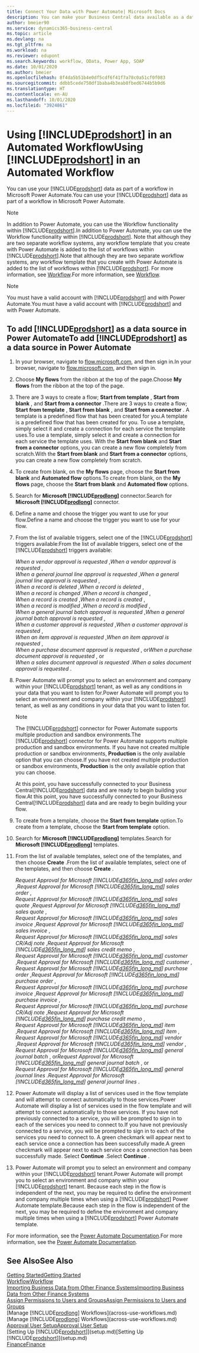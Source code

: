 ```yaml
---
title: Connect Your Data with Power Automate| Microsoft Docs
description: You can make your Business Central data available as a data source and specify an OData URL of your web services to build an automated workflow.
author: bmeier90
ms.service: dynamics365-business-central
ms.topic: article
ms.devlang: na
ms.tgt_pltfrm: na
ms.workload: na
ms.reviewer: edupont
ms.search.keywords: workflow, OData, Power App, SOAP
ms.date: 10/01/2020
ms.author: bmeier
ms.openlocfilehash: 8f4da5b51b4e0df5cdf6f41f7a78c0a51cf0f083
ms.sourcegitcommit: ddbb5cede750df1baba4b3eab8fbed6744b5b9d6
ms.translationtype: HT
ms.contentlocale: en-AU
ms.lasthandoff: 10/01/2020
ms.locfileid: "3924861"
---
```

# <a name="using-prodshort-in-an-automated-workflow"></a><span data-ttu-id="ed9a3-103">Using [!INCLUDE[prodshort](includes/prodshort.md)] in an Automated Workflow</span><span class="sxs-lookup"><span data-stu-id="ed9a3-103">Using [!INCLUDE[prodshort](includes/prodshort.md)] in an Automated Workflow</span></span>

<span data-ttu-id="ed9a3-104">You can use your [!INCLUDE[prodshort](includes/prodshort.md)] data as part of a workflow in Microsoft Power Automate.</span><span class="sxs-lookup"><span data-stu-id="ed9a3-104">You can use your [!INCLUDE[prodshort](includes/prodshort.md)] data as part of a workflow in Microsoft Power Automate.</span></span>

> [!NOTE]
> <span data-ttu-id="ed9a3-105">In addition to Power Automate, you can use the Workflow functionality within [!INCLUDE[prodshort](includes/prodshort.md)].</span><span class="sxs-lookup"><span data-stu-id="ed9a3-105">In addition to Power Automate, you can use the Workflow functionality within [!INCLUDE[prodshort](includes/prodshort.md)].</span></span> <span data-ttu-id="ed9a3-106">Note that although they are two separate workflow systems, any workflow template that you create with Power Automate is added to the list of workflows  within [!INCLUDE[prodshort](includes/prodshort.md)].</span><span class="sxs-lookup"><span data-stu-id="ed9a3-106">Note that although they are two separate workflow systems, any workflow template that you create with Power Automate is added to the list of workflows  within [!INCLUDE[prodshort](includes/prodshort.md)].</span></span> <span data-ttu-id="ed9a3-107">For more information, see [Workflow](across-workflow.md).</span><span class="sxs-lookup"><span data-stu-id="ed9a3-107">For more information, see [Workflow](across-workflow.md).</span></span>  

> [!NOTE]  
> <span data-ttu-id="ed9a3-108">You must have a valid account with [!INCLUDE[prodshort](includes/prodshort.md)] and with Power Automate.</span><span class="sxs-lookup"><span data-stu-id="ed9a3-108">You must have a valid account with [!INCLUDE[prodshort](includes/prodshort.md)] and with Power Automate.</span></span>  

## <a name="to-add-prodshort-as-a-data-source-in-power-automate"></a><span data-ttu-id="ed9a3-109">To add [!INCLUDE[prodshort](includes/prodshort.md)] as a data source in Power Automate</span><span class="sxs-lookup"><span data-stu-id="ed9a3-109">To add [!INCLUDE[prodshort](includes/prodshort.md)] as a data source in Power Automate</span></span>

1. <span data-ttu-id="ed9a3-110">In your browser, navigate to [flow.microsoft.com](https://flow.microsoft.com), and then sign in.</span><span class="sxs-lookup"><span data-stu-id="ed9a3-110">In your browser, navigate to [flow.microsoft.com](https://flow.microsoft.com), and then sign in.</span></span>
2. <span data-ttu-id="ed9a3-111">Choose **My flows** from the ribbon at the top of the page.</span><span class="sxs-lookup"><span data-stu-id="ed9a3-111">Choose **My flows** from the ribbon at the top of the page.</span></span>
3. <span data-ttu-id="ed9a3-112">There are 3 ways to create a flow; **Start from template** , **Start from blank** , and **Start from a connector** .</span><span class="sxs-lookup"><span data-stu-id="ed9a3-112">There are 3 ways to create a flow; **Start from template** , **Start from blank** , and **Start from a connector** .</span></span> <span data-ttu-id="ed9a3-113">A template is a predefined flow that has been created for you.</span><span class="sxs-lookup"><span data-stu-id="ed9a3-113">A template is a predefined flow that has been created for you.</span></span> <span data-ttu-id="ed9a3-114">To use a template, simply select it and create a connection for each service the template uses.</span><span class="sxs-lookup"><span data-stu-id="ed9a3-114">To use a template, simply select it and create a connection for each service the template uses.</span></span> <span data-ttu-id="ed9a3-115">With the **Start from blank** and **Start from a connector** options, you can create a new flow completely from scratch.</span><span class="sxs-lookup"><span data-stu-id="ed9a3-115">With the **Start from blank** and **Start from a connector** options, you can create a new flow completely from scratch.</span></span>
4. <span data-ttu-id="ed9a3-116">To create from blank, on the **My flows** page, choose the **Start from blank** and **Automated flow** options.</span><span class="sxs-lookup"><span data-stu-id="ed9a3-116">To create from blank, on the **My flows** page, choose the **Start from blank** and **Automated flow** options.</span></span>
5. <span data-ttu-id="ed9a3-117">Search for **Microsoft [!INCLUDE[prodlong](includes/prodlong.md)]** connector.</span><span class="sxs-lookup"><span data-stu-id="ed9a3-117">Search for **Microsoft [!INCLUDE[prodlong](includes/prodlong.md)]** connector.</span></span>
6. <span data-ttu-id="ed9a3-118">Define a name and choose the trigger you want to use for your flow.</span><span class="sxs-lookup"><span data-stu-id="ed9a3-118">Define a name and choose the trigger you want to use for your flow.</span></span>
7. <span data-ttu-id="ed9a3-119">From the list of available triggers, select one of the [!INCLUDE[prodshort](includes/prodshort.md)] triggers available:</span><span class="sxs-lookup"><span data-stu-id="ed9a3-119">From the list of available triggers, select one of the [!INCLUDE[prodshort](includes/prodshort.md)] triggers available:</span></span>  

    <span data-ttu-id="ed9a3-120">*When a vendor approval is requested* ,</span><span class="sxs-lookup"><span data-stu-id="ed9a3-120">*When a vendor approval is requested* ,</span></span>  
    <span data-ttu-id="ed9a3-121">*When a general journal line approval is requested* ,</span><span class="sxs-lookup"><span data-stu-id="ed9a3-121">*When a general journal line approval is requested* ,</span></span>  
    <span data-ttu-id="ed9a3-122">*When a record is deleted* ,</span><span class="sxs-lookup"><span data-stu-id="ed9a3-122">*When a record is deleted* ,</span></span>  
    <span data-ttu-id="ed9a3-123">*When a record is changed* ,</span><span class="sxs-lookup"><span data-stu-id="ed9a3-123">*When a record is changed* ,</span></span>  
    <span data-ttu-id="ed9a3-124">*When a record is created* ,</span><span class="sxs-lookup"><span data-stu-id="ed9a3-124">*When a record is created* ,</span></span>  
    <span data-ttu-id="ed9a3-125">*When a record is modified* ,</span><span class="sxs-lookup"><span data-stu-id="ed9a3-125">*When a record is modified* ,</span></span>  
    <span data-ttu-id="ed9a3-126">*When a general journal batch approval is requested* ,</span><span class="sxs-lookup"><span data-stu-id="ed9a3-126">*When a general journal batch approval is requested* ,</span></span>  
    <span data-ttu-id="ed9a3-127">*When a customer approval is requested* ,</span><span class="sxs-lookup"><span data-stu-id="ed9a3-127">*When a customer approval is requested* ,</span></span>  
    <span data-ttu-id="ed9a3-128">*When an item approval is requested* ,</span><span class="sxs-lookup"><span data-stu-id="ed9a3-128">*When an item approval is requested* ,</span></span>  
    <span data-ttu-id="ed9a3-129">*When a purchase document approval is requested* , or</span><span class="sxs-lookup"><span data-stu-id="ed9a3-129">*When a purchase document approval is requested* , or</span></span>  
    <span data-ttu-id="ed9a3-130">*When a sales document approval is requested* .</span><span class="sxs-lookup"><span data-stu-id="ed9a3-130">*When a sales document approval is requested* .</span></span>

8. <span data-ttu-id="ed9a3-131">Power Automate will prompt you to select an environment and company within your [!INCLUDE[prodshort](includes/prodshort.md)] tenant, as well as any conditions in your data that you want to listen for.</span><span class="sxs-lookup"><span data-stu-id="ed9a3-131">Power Automate will prompt you to select an environment and company within your [!INCLUDE[prodshort](includes/prodshort.md)] tenant, as well as any conditions in your data that you want to listen for.</span></span>

    > [!NOTE]
    > <span data-ttu-id="ed9a3-132">The [!INCLUDE[prodshort](includes/prodshort.md)] connector for Power Automate supports multiple production and sandbox environments.</span><span class="sxs-lookup"><span data-stu-id="ed9a3-132">The [!INCLUDE[prodshort](includes/prodshort.md)] connector for Power Automate supports multiple production and sandbox environments.</span></span> <span data-ttu-id="ed9a3-133">If you have not created multiple production or sandbox environments, **Production** is the only available option that you can choose.</span><span class="sxs-lookup"><span data-stu-id="ed9a3-133">If you have not created multiple production or sandbox environments, **Production** is the only available option that you can choose.</span></span>  

    <span data-ttu-id="ed9a3-134">At this point, you have successfully connected to your Business Central[!INCLUDE[prodshort](includes/prodshort.md)] data and are ready to begin building your flow.</span><span class="sxs-lookup"><span data-stu-id="ed9a3-134">At this point, you have successfully connected to your Business Central[!INCLUDE[prodshort](includes/prodshort.md)] data and are ready to begin building your flow.</span></span>

9. <span data-ttu-id="ed9a3-135">To create from a template, choose the **Start from template** option.</span><span class="sxs-lookup"><span data-stu-id="ed9a3-135">To create from a template, choose the **Start from template** option.</span></span>
10. <span data-ttu-id="ed9a3-136">Search for **Microsoft [!INCLUDE[prodlong](includes/prodlong.md)]** templates.</span><span class="sxs-lookup"><span data-stu-id="ed9a3-136">Search for **Microsoft [!INCLUDE[prodlong](includes/prodlong.md)]** templates.</span></span>
11. <span data-ttu-id="ed9a3-137">From the list of available templates, select one of the templates, and then choose **Create** .</span><span class="sxs-lookup"><span data-stu-id="ed9a3-137">From the list of available templates, select one of the templates, and then choose **Create** .</span></span>  

    <span data-ttu-id="ed9a3-138">*Request Approval for Microsoft [!INCLUDE[d365fin_long_md](includes/d365fin_long_md.md)] sales order* ,</span><span class="sxs-lookup"><span data-stu-id="ed9a3-138">*Request Approval for Microsoft [!INCLUDE[d365fin_long_md](includes/d365fin_long_md.md)] sales order* ,</span></span>  
    <span data-ttu-id="ed9a3-139">*Request Approval for Microsoft [!INCLUDE[d365fin_long_md](includes/d365fin_long_md.md)] sales quote* ,</span><span class="sxs-lookup"><span data-stu-id="ed9a3-139">*Request Approval for Microsoft [!INCLUDE[d365fin_long_md](includes/d365fin_long_md.md)] sales quote* ,</span></span>  
    <span data-ttu-id="ed9a3-140">*Request Approval for Microsoft [!INCLUDE[d365fin_long_md](includes/d365fin_long_md.md)] sales invoice* ,</span><span class="sxs-lookup"><span data-stu-id="ed9a3-140">*Request Approval for Microsoft [!INCLUDE[d365fin_long_md](includes/d365fin_long_md.md)] sales invoice* ,</span></span>  
    <span data-ttu-id="ed9a3-141">*Request Approval for Microsoft [!INCLUDE[d365fin_long_md](includes/d365fin_long_md.md)] sales CR/Adj note* ,</span><span class="sxs-lookup"><span data-stu-id="ed9a3-141">*Request Approval for Microsoft [!INCLUDE[d365fin_long_md](includes/d365fin_long_md.md)] sales credit memo* ,</span></span>  
    <span data-ttu-id="ed9a3-142">*Request Approval for Microsoft [!INCLUDE[d365fin_long_md](includes/d365fin_long_md.md)] customer* ,</span><span class="sxs-lookup"><span data-stu-id="ed9a3-142">*Request Approval for Microsoft [!INCLUDE[d365fin_long_md](includes/d365fin_long_md.md)] customer* ,</span></span>  
    <span data-ttu-id="ed9a3-143">*Request Approval for Microsoft [!INCLUDE[d365fin_long_md](includes/d365fin_long_md.md)] purchase order* ,</span><span class="sxs-lookup"><span data-stu-id="ed9a3-143">*Request Approval for Microsoft [!INCLUDE[d365fin_long_md](includes/d365fin_long_md.md)] purchase order* ,</span></span>  
    <span data-ttu-id="ed9a3-144">*Request Approval for Microsoft [!INCLUDE[d365fin_long_md](includes/d365fin_long_md.md)] purchase invoice* ,</span><span class="sxs-lookup"><span data-stu-id="ed9a3-144">*Request Approval for Microsoft [!INCLUDE[d365fin_long_md](includes/d365fin_long_md.md)] purchase invoice* ,</span></span>  
    <span data-ttu-id="ed9a3-145">*Request Approval for Microsoft [!INCLUDE[d365fin_long_md](includes/d365fin_long_md.md)] purchase CR/Adj note* ,</span><span class="sxs-lookup"><span data-stu-id="ed9a3-145">*Request Approval for Microsoft [!INCLUDE[d365fin_long_md](includes/d365fin_long_md.md)] purchase credit memo* ,</span></span>  
    <span data-ttu-id="ed9a3-146">*Request Approval for Microsoft [!INCLUDE[d365fin_long_md](includes/d365fin_long_md.md)] item* ,</span><span class="sxs-lookup"><span data-stu-id="ed9a3-146">*Request Approval for Microsoft [!INCLUDE[d365fin_long_md](includes/d365fin_long_md.md)] item* ,</span></span>  
    <span data-ttu-id="ed9a3-147">*Request Approval for Microsoft [!INCLUDE[d365fin_long_md](includes/d365fin_long_md.md)] vendor* ,</span><span class="sxs-lookup"><span data-stu-id="ed9a3-147">*Request Approval for Microsoft [!INCLUDE[d365fin_long_md](includes/d365fin_long_md.md)] vendor* ,</span></span>  
    <span data-ttu-id="ed9a3-148">*Request Approval for Microsoft [!INCLUDE[d365fin_long_md](includes/d365fin_long_md.md)] general journal batch* , or</span><span class="sxs-lookup"><span data-stu-id="ed9a3-148">*Request Approval for Microsoft [!INCLUDE[d365fin_long_md](includes/d365fin_long_md.md)] general journal batch* , or</span></span>    
    <span data-ttu-id="ed9a3-149">*Request Approval for Microsoft [!INCLUDE[d365fin_long_md](includes/d365fin_long_md.md)] general journal lines* .</span><span class="sxs-lookup"><span data-stu-id="ed9a3-149">*Request Approval for Microsoft [!INCLUDE[d365fin_long_md](includes/d365fin_long_md.md)] general journal lines* .</span></span>  
12. <span data-ttu-id="ed9a3-150">Power Automate will display a list of services used in the flow template and will attempt to connect automatically to those services.</span><span class="sxs-lookup"><span data-stu-id="ed9a3-150">Power Automate will display a list of services used in the flow template and will attempt to connect automatically to those services.</span></span> <span data-ttu-id="ed9a3-151">If you have not previously connected to a service, you will be prompted to sign in to each of the services you need to connect to.</span><span class="sxs-lookup"><span data-stu-id="ed9a3-151">If you have not previously connected to a service, you will be prompted to sign in to each of the services you need to connect to.</span></span> <span data-ttu-id="ed9a3-152">A green checkmark will appear next to each service once a connection has been successfully made.</span><span class="sxs-lookup"><span data-stu-id="ed9a3-152">A green checkmark will appear next to each service once a connection has been successfully made.</span></span> <span data-ttu-id="ed9a3-153">Select **Continue** .</span><span class="sxs-lookup"><span data-stu-id="ed9a3-153">Select **Continue** .</span></span>
13. <span data-ttu-id="ed9a3-154">Power Automate will prompt you to select an environment and company within your [!INCLUDE[prodshort](includes/prodshort.md)] tenant.</span><span class="sxs-lookup"><span data-stu-id="ed9a3-154">Power Automate will prompt you to select an environment and company within your [!INCLUDE[prodshort](includes/prodshort.md)] tenant.</span></span> <span data-ttu-id="ed9a3-155">Because each step in the flow is independent of the next, you may be required to define the environment and company multiple times when using a [!INCLUDE[prodshort](includes/prodshort.md)] Power Automate template.</span><span class="sxs-lookup"><span data-stu-id="ed9a3-155">Because each step in the flow is independent of the next, you may be required to define the environment and company multiple times when using a [!INCLUDE[prodshort](includes/prodshort.md)] Power Automate template.</span></span>

<span data-ttu-id="ed9a3-156">For more information, see the [Power Automate Documentation](/power-automate/getting-started).</span><span class="sxs-lookup"><span data-stu-id="ed9a3-156">For more information, see the [Power Automate Documentation](/power-automate/getting-started).</span></span>

## <a name="see-also"></a><span data-ttu-id="ed9a3-157">See Also</span><span class="sxs-lookup"><span data-stu-id="ed9a3-157">See Also</span></span>

[<span data-ttu-id="ed9a3-158">Getting Started</span><span class="sxs-lookup"><span data-stu-id="ed9a3-158">Getting Started</span></span>](product-get-started.md)  
[<span data-ttu-id="ed9a3-159">Workflow</span><span class="sxs-lookup"><span data-stu-id="ed9a3-159">Workflow</span></span>](across-workflow.md)  
[<span data-ttu-id="ed9a3-160">Importing Business Data from Other Finance Systems</span><span class="sxs-lookup"><span data-stu-id="ed9a3-160">Importing Business Data from Other Finance Systems</span></span>](across-import-data-configuration-packages.md)  
[<span data-ttu-id="ed9a3-161">Assign Permissions to Users and Groups</span><span class="sxs-lookup"><span data-stu-id="ed9a3-161">Assign Permissions to Users and Groups</span></span>](ui-define-granular-permissions.md)  
<span data-ttu-id="ed9a3-162">[Manage [!INCLUDE[prodlong](includes/prodlong.md)] Workflows](across-use-workflows.md)</span><span class="sxs-lookup"><span data-stu-id="ed9a3-162">[Manage [!INCLUDE[prodlong](includes/prodlong.md)] Workflows](across-use-workflows.md)</span></span>  
[<span data-ttu-id="ed9a3-163">Approval User Setup</span><span class="sxs-lookup"><span data-stu-id="ed9a3-163">Approval User Setup</span></span>](across-how-to-set-up-approval-users.md)  
<span data-ttu-id="ed9a3-164">[Setting Up [!INCLUDE[prodshort](includes/prodshort.md)]](setup.md)</span><span class="sxs-lookup"><span data-stu-id="ed9a3-164">[Setting Up [!INCLUDE[prodshort](includes/prodshort.md)]](setup.md)</span></span>  
[<span data-ttu-id="ed9a3-165">Finance</span><span class="sxs-lookup"><span data-stu-id="ed9a3-165">Finance</span></span>](finance.md)  
